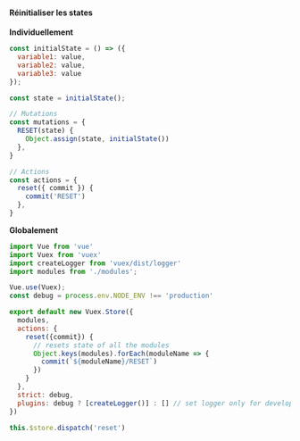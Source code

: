 
#### Réinitialiser les states

<div class="grid grid-cols-2 gap-4">
<div>

**Individuellement**
```js 
const initialState = () => ({
  variable1: value,
  variable2: value,
  variable3: value
});

const state = initialState();

// Mutations
const mutations = {
  RESET(state) {
    Object.assign(state, initialState())
  },
}

// Actions
const actions = {
  reset({ commit }) {
    commit('RESET')
  },
}
```

</div>
<div>

**Globalement**
```js
import Vue from 'vue'
import Vuex from 'vuex'
import createLogger from 'vuex/dist/logger'
import modules from './modules';

Vue.use(Vuex);
const debug = process.env.NODE_ENV !== 'production'

export default new Vuex.Store({
  modules,
  actions: {
    reset({commit}) {
      // resets state of all the modules
      Object.keys(modules).forEach(moduleName => {
        commit(`${moduleName}/RESET`)
      })
    }
  },
  strict: debug,
  plugins: debug ? [createLogger()] : [] // set logger only for development
})
```

```js
this.$store.dispatch('reset')
```

</div>
</div>

